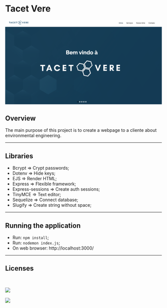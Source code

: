 # Tacet Vere

<p>
    <img src="public/assets/img/wallpaper.png">
</p>

## Overview
The main purpose of this project is to create a webpage to a cliente about environmental engineering.

<hr>

## Libraries 

- Bcrypt => Crypt passwords;
- Dotenv => Hide keys;
- EJS => Render HTML;
- Express => Flexible framework;
- Express-sessions => Create auth sessions;
- TinyMCE => Text editor;
- Sequelize => Connect database;
- Slugify => Create string without space;

<hr>

## Running the application

- Run: `npm install`;
- Run: `nodemon index.js`;
- On web browser: http://localhost:3000/

<hr>

## Licenses
<br>
<p>
    <img style="width:50px;height:auto;"src="https://cdn.worldvectorlogo.com/logos/tinymce.svg" href="https://www.tiny.cloud/get-tiny/self-hosted/">
</p>
<p>
    <img src="https://img.shields.io/badge/Bootstrap-563D7C?style=for-the-badge&logo=bootstrap&logoColor=white">
</p>
